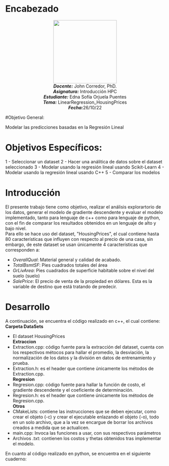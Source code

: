 # Encabezado
<p align="center"><img src="https://res-5.cloudinary.com/crunchbase-production/image/upload/c_lpad,h_256,w_256,f_auto,q_auto:eco/v1455514364/pim02bzqvgz0hibsra41.png"width="200" height="200">
</img><br>
<i><b>Docente:</b></i> John Corredor, PhD.
<br>
<i><b>Asignatura:</b></i> Introducción HPC
<br>
<i><b>Estudiante:</b></i> Edna Sofía Orjuela Puentes
<br>
<i><b>Tema:</b></i> LinearRegression_HousingPrices
<br>
<i><b>Fecha:</b></i>26/10/22
<br>
</p>

#Objetivo General: 

Modelar las predicciones basadas en la Regresión Lineal


# Objetivos Específicos:

1 -  Seleccionar un dataset 
2 -  Hacer una análitica de datos sobre el dataset seleccionado
3 -  Modelar usando la regresión lineal usando Scikit-Learn
4 -  Modelar usando la regresión lineal usando C++
5 -  Comparar los modelos

# Introducción

El presente trabajo tiene como objetivo, realizar el análisis explorartorio de los datos, generar el modelo de gradiente descendente y evaluar el modelo implementado, tanto para lenguaje de c++ como para lenguaje de python, con el fin de comparar los resultados obtenidos en un lenguaje de alto y bajo nivel.<br>
Para ello se hace uso del dataset, "HousingPrices", el cual contiene hasta 80 características que influyen con respecto al precio de una casa, sin embargo, de este dataset se usan únicamente 4 características que corresponden a:<br>
*   $OverallQual:$ Material general y calidad de acabado.
*   $TotalBsmtSF:$ Pies cuadrados totales del área
*   $GrLivArea:$ Pies cuadrados de superficie habitable sobre el nivel del suelo (suelo)
*   $SalePrice:$ El precio de venta de la propiedad en dólares. Esta es la variable de destino que está tratando de predecir.


# Desarrollo
A continuación, se encuentra el código realizado en c++, el cual contiene:<br>
**Carpeta DataSets**
*   El dataset HousingPrices 
<br>**Extraccion**
*   Extraction.cpp: código fuente para la extracción del dataset, cuenta con los respectivos métocos para hallar el promedio, la desviación, la normalización de los datos y la división en datos de entrenamiento y prueba.
*   Extraction.h: es el header que contiene únicamente los métodos de Extraction.cpp.
<br>**Regresion**
*   Regresion.cpp: código fuente para hallar la función de costo, el gradiente descendente y el coeficiente de determinación.
*   Regresion.h: es el header que contiene únicamente los métodos de Regresion.cpp.
<br>**Otros**
*   CMakeLists: contiene las instrucciones que se deben ejecutar, como crear el objeto (-c)  y crear el ejecutable enlazando el objeto (-o), todo en un solo archivo, que a la vez se encargue de borrar los archivos creados a medida que se actualicen.
*   main.cpp: Invoca las funciones a usar, con sus respectivos parámetros
*   Archivos .txt: contienen los costos y thetas obtenidos tras implementar el modelo.

En cuanto al código realizado en python, se encuentra en el siguiente cuaderno:<br>

